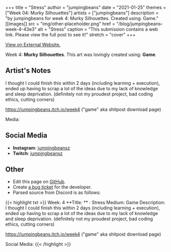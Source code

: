 +++
title =       "Stress"
author =      "jumpingbeans"
date =        "2021-01-25"
themes =      ["Week 04: Murky Silhouettes"]
artists =     ["jumpingbeans"]
description = "by jumpingbeans for week 4: Murky Silhouettes. Created using: Game."
[[images]]
      src = "img/other-placeholder.png"
      href = "/blog/jumpingbeans-week-4-43e3"
      alt = "Stress"
      caption = "This submission contains a web link. Please view the full post to see it!"
      stretch = "cover"
+++


[View on External Website.](https://jumpingbeans.itch.io/week4)


Week 4: **Murky Silhouettes**. This art was lovingly created using: **Game**.

## Artist's Notes

I thought I could finish this within 2 days (including learning + execution), ended up having to scrap a lot of the ideas due to my lack of knowledge and sleep deprivation. (definitely not my proudest project, bad coding ethics, cutting corners) 

https://jumpingbeans.itch.io/week4 ("game" aka shitpost download page)

Media:

## Social Media

- **Instagram**: <a href='https://instagram.com/jumpingbeansz' target='_blank'>jumpingbeansz</a>
- **Twitch**: <a href='https://twitch.tv/jumpingbeansz' target='_blank'>jumpingbeansz</a>

## Other

- Edit this page on [GitHub](https://github.com/teaminkling/web-refresh/edit/main/content/blog/jumpingbeans-week-4-43e3.md).
- Create [a bug ticket](https://github.com/teaminkling/web-refresh/issues/new?assignees=&labels=bug&template=problem-report.md&title=) for the developer.
- Parsed source from Discord is as follows:

{{< highlight txt >}}
Week: 4
**Title:  ** : Stress
Medium: Game
Description: I thought I could finish this within 2 days (including learning + execution), ended up having to scrap a lot of the ideas due to my lack of knowledge and sleep deprivation. (definitely not my proudest project, bad coding ethics, cutting corners) 

https://jumpingbeans.itch.io/week4 ("game" aka shitpost download page)

Social Media:
{{< /highlight >}}